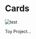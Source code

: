 # Cards
![test](https://github.com/github/wangyuxinwhy/Cards/workflows/build_test.yml/badge.svg)

Toy Project...


